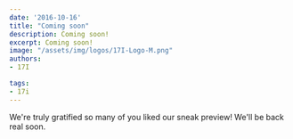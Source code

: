 ```yaml
---
date: '2016-10-16'
title: "Coming soon"
description: Coming soon!
excerpt: Coming soon!
image: "/assets/img/logos/17I-Logo-M.png"
authors:
- 17I

tags:
- 17i
---
```


<span>We're truly gratified so many of you liked our sneak preview!
We'll be back real soon. </span>
